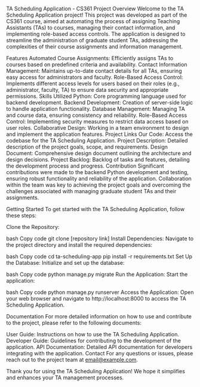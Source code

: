 TA Scheduling Application - CS361 Project
Overview
Welcome to the TA Scheduling Application project! This project was developed as part of the CS361 course, aimed at automating the process of assigning Teaching Assistants (TAs) to courses, managing their contact information, and implementing role-based access controls. The application is designed to streamline the administration of graduate student TAs, addressing the complexities of their course assignments and information management.

Features
Automated Course Assignments: Efficiently assigns TAs to courses based on predefined criteria and availability.
Contact Information Management: Maintains up-to-date contact details for all TAs, ensuring easy access for administrators and faculty.
Role-Based Access Control: Implements different access levels for users based on their roles (e.g., administrator, faculty, TA) to ensure data security and appropriate permissions.
Skills Utilized
Python: Core programming language used for backend development.
Backend Development: Creation of server-side logic to handle application functionality.
Database Management: Managing TA and course data, ensuring consistency and reliability.
Role-Based Access Control: Implementing security measures to restrict data access based on user roles.
Collaborative Design: Working in a team environment to design and implement the application features.
Project Links
Our Code: Access the codebase for the TA Scheduling Application.
Project Description: Detailed description of the project goals, scope, and requirements.
Design Document: Comprehensive design document outlining the architecture and design decisions.
Project Backlog: Backlog of tasks and features, detailing the development process and progress.
Contribution
Significant contributions were made to the backend Python development and testing, ensuring robust functionality and reliability of the application. Collaboration within the team was key to achieving the project goals and overcoming the challenges associated with managing graduate student TAs and their assignments.

Getting Started
To get started with the TA Scheduling Application, follow these steps:

Clone the Repository:

bash
Copy code
git clone [repository link]
Install Dependencies:
Navigate to the project directory and install the required dependencies:

bash
Copy code
cd ta-scheduling-app
pip install -r requirements.txt
Set Up the Database:
Initialize and set up the database:

bash
Copy code
python manage.py migrate
Run the Application:
Start the application:

bash
Copy code
python manage.py runserver
Access the Application:
Open your web browser and navigate to http://localhost:8000 to access the TA Scheduling Application.

Documentation
For more detailed information on how to use and contribute to the project, please refer to the following documents:

User Guide: Instructions on how to use the TA Scheduling Application.
Developer Guide: Guidelines for contributing to the development of the application.
API Documentation: Detailed API documentation for developers integrating with the application.
Contact
For any questions or issues, please reach out to the project team at email@example.com.

Thank you for using the TA Scheduling Application! We hope it simplifies and enhances your TA management processes.






